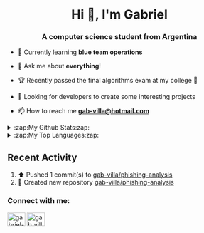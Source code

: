 <h1 align="center">Hi 👋, I'm Gabriel</h1>
<h3 align="center">A computer science student from Argentina</h3>

- 🌱 Currently learning **blue team operations**

- 💬 Ask me about **everything**!

- 🏆 Recently passed the final algorithms exam at my college 🥳 

- 🔎 Looking for developers to create some interesting projects 

- 📫 How to reach me **gab-villa@hotmail.com**

<!--
<h3 align="left">Languages and Tools:</h3>
 <a href="https://getbootstrap.com" target="_blank" rel="noreferrer"> <img src="https://raw.githubusercontent.com/devicons/devicon/master/icons/bootstrap/bootstrap-plain-wordmark.svg" alt="bootstrap" width="40" height="40"/> </a> <a href="https://www.cprogramming.com/" target="_blank" rel="noreferrer"> <img src="https://raw.githubusercontent.com/devicons/devicon/master/icons/c/c-original.svg" alt="c" width="40" height="40"/> </a> <a href="https://www.w3schools.com/cpp/" target="_blank" rel="noreferrer"> <img src="https://raw.githubusercontent.com/devicons/devicon/master/icons/cplusplus/cplusplus-original.svg" alt="cplusplus" width="40" height="40"/> </a> <a href="https://www.w3schools.com/css/" target="_blank" rel="noreferrer"> <img src="https://raw.githubusercontent.com/devicons/devicon/master/icons/css3/css3-original-wordmark.svg" alt="css3" width="40" height="40"/> </a> <a href="https://git-scm.com/" target="_blank" rel="noreferrer"> <img src="https://www.vectorlogo.zone/logos/git-scm/git-scm-icon.svg" alt="git" width="40" height="40"/> </a> <a href="https://www.w3.org/html/" target="_blank" rel="noreferrer"> <img src="https://raw.githubusercontent.com/devicons/devicon/master/icons/html5/html5-original-wordmark.svg" alt="html5" width="40" height="40"/> </a> <a href="https://www.java.com" target="_blank" rel="noreferrer"> <img src="https://raw.githubusercontent.com/devicons/devicon/master/icons/java/java-original.svg" alt="java" width="40" height="40"/> </a> <a href="https://developer.mozilla.org/en-US/docs/Web/JavaScript" target="_blank" rel="noreferrer"> <img src="https://raw.githubusercontent.com/devicons/devicon/master/icons/javascript/javascript-original.svg" alt="javascript" width="40" height="40"/> </a> <a href="https://www.linux.org/" target="_blank" rel="noreferrer"> <img src="https://raw.githubusercontent.com/devicons/devicon/master/icons/linux/linux-original.svg" alt="linux" width="40" height="40"/> </a> <a href="https://www.mysql.com/" target="_blank" rel="noreferrer"> <img src="https://raw.githubusercontent.com/devicons/devicon/master/icons/mysql/mysql-original-wordmark.svg" alt="mysql" width="40" height="40"/> </a> <a href="https://www.python.org" target="_blank" rel="noreferrer"> <img src="https://raw.githubusercontent.com/devicons/devicon/master/icons/python/python-original.svg" alt="python" width="40" height="40"/> </a> <a href="https://reactjs.org/" target="_blank" rel="noreferrer"> <img src="https://raw.githubusercontent.com/devicons/devicon/master/icons/react/react-original-wordmark.svg" alt="react" width="40" height="40"/> </a> </p> -->

<details>
<summary>:zap:My Github Stats:zap:</summary>

[![Gabriel's GitHub stats](https://github-readme-stats-gab-villa.vercel.app/api?username=gab-villa&show_icons=true&&theme=react)](https://github-readme-stats-gab-villa.vercel.app)
 </details>
 
 <details>
<summary>:zap:My Top Languages:zap:</summary>
 
[![Top Langs](https://github-readme-stats-gab-villa.vercel.app/api/top-langs/?username=gab-villa&hide_progress=true&&theme=react)](https://github-readme-stats-gab-villa.vercel.app)
</details>

## Recent Activity
<!--RECENT_ACTIVITY:start--> 
1. ⬆️ Pushed 1 commit(s) to [gab-villa/phishing-analysis](https://github.com/gab-villa/phishing-analysis)<br>
2. 📔 Created new repository [gab-villa/phishing-analysis](https://github.com/gab-villa/phishing-analysis)<br>
<!--RECENT_ACTIVITY:end-->

<h3 align="left">Connect with me:</h3>
<p align="left">
<a href="https://linkedin.com/in/gabriel-villa-47a04a1a5" target="blank"><img align="center" src="https://raw.githubusercontent.com/rahuldkjain/github-profile-readme-generator/master/src/images/icons/Social/linked-in-alt.svg" alt="gabriel-villa-47a04a1a5" height="30" width="40" /></a>
<a href="https://www.hackerrank.com/gab_villa" target="blank"><img align="center" src="https://raw.githubusercontent.com/rahuldkjain/github-profile-readme-generator/master/src/images/icons/Social/hackerrank.svg" alt="gab_villa" height="30" width="40" /></a>
</p>

